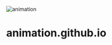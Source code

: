 ![animation](https://user-images.githubusercontent.com/111347578/207801700-9b8abb4b-c4c8-4d18-9e7b-aeb31e563e7f.png)
# animation.github.io
